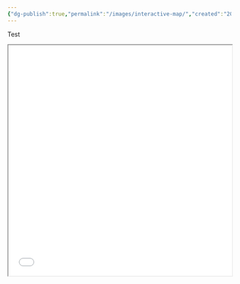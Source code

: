 ```yaml
---
{"dg-publish":true,"permalink":"/images/interactive-map/","created":"2025-05-07T10:57:57.540-07:00"}
---
```


Test 
<iframe src="Images/Korlornium_map.html" width="100%" height="520px"></iframe>
